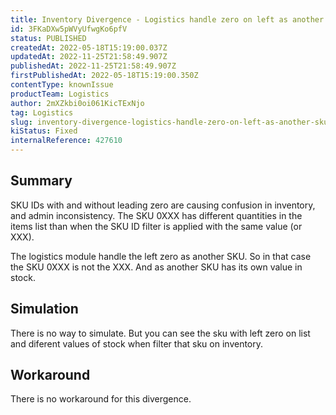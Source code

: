 ```yaml
---
title: Inventory Divergence - Logistics handle zero on left as another SKU
id: 3FKaDXw5pWVyUfwgKo6pfV
status: PUBLISHED
createdAt: 2022-05-18T15:19:00.037Z
updatedAt: 2022-11-25T21:58:49.907Z
publishedAt: 2022-11-25T21:58:49.907Z
firstPublishedAt: 2022-05-18T15:19:00.350Z
contentType: knownIssue
productTeam: Logistics
author: 2mXZkbi0oi061KicTExNjo
tag: Logistics
slug: inventory-divergence-logistics-handle-zero-on-left-as-another-sku
kiStatus: Fixed
internalReference: 427610
---
```


## Summary



SKU IDs with and without leading zero are causing confusion in inventory, and admin inconsistency. The SKU 0XXX has different quantities in the items list than when the SKU ID filter is applied with the same value (or XXX).

The logistics module handle the left zero as another SKU. So in that case the SKU 0XXX is not the XXX. And as another SKU has its own value in stock.




## Simulation


There is no way to simulate.
But you can see the sku with left zero on list and diferent values of stock when filter that sku on inventory.



## Workaround


There is no workaround for this divergence.

